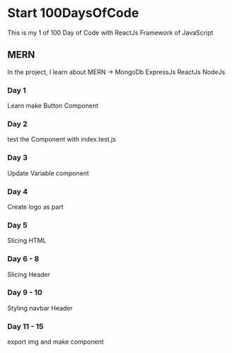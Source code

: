 # Start 100DaysOfCode

This is my 1 of 100 Day of Code with ReactJs Framework of JavaScript

## MERN

In the project, I learn about MERN -> MongoDb ExpressJs ReactJs NodeJs

### Day 1

Learn make Button Component

### Day 2

test the Component with index.test.js

### Day 3

Update Variable component

### Day 4

Create logo as part

### Day 5

Slicing HTML

### Day 6 - 8

Slicing Header

### Day 9 - 10

Styling navbar Header

### Day 11 - 15

export img and make component
